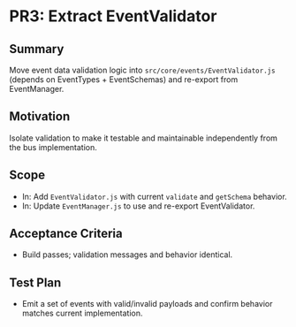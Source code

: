 # PR3: Extract EventValidator

## Summary
Move event data validation logic into `src/core/events/EventValidator.js` (depends on EventTypes + EventSchemas) and re-export from EventManager.

## Motivation
Isolate validation to make it testable and maintainable independently from the bus implementation.

## Scope
- In: Add `EventValidator.js` with current `validate` and `getSchema` behavior.
- In: Update `EventManager.js` to use and re-export EventValidator.

## Acceptance Criteria
- Build passes; validation messages and behavior identical.

## Test Plan
- Emit a set of events with valid/invalid payloads and confirm behavior matches current implementation.


